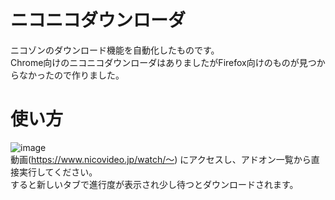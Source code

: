 # ニコニコダウンローダ
ニコゾンのダウンロード機能を自動化したものです。<br>
Chrome向けのニコニコダウンローダはありましたがFirefox向けのものが見つからなかったので作りました。

# 使い方
![image](https://github.com/user-attachments/assets/f821e412-550f-4b42-bea8-12809c26847a)<br>
動画(https://www.nicovideo.jp/watch/～) にアクセスし、アドオン一覧から直接実行してください。<br>
すると新しいタブで進行度が表示され少し待つとダウンロードされます。
